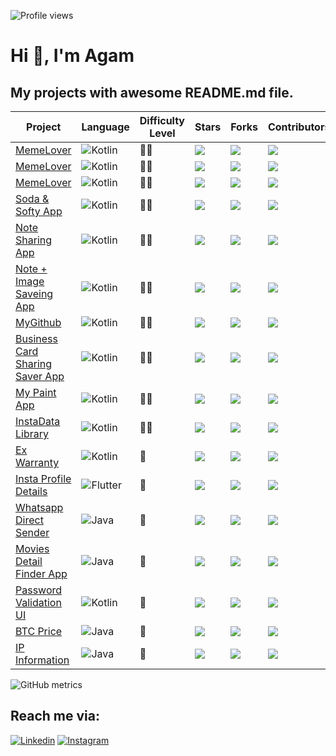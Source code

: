 ![Profile views](https://gpvc.arturio.dev/agamkoradiya)  

# Hi 👋, I'm Agam

## **My projects** with awesome README.md file.

Project | Language | Difficulty Level | Stars | Forks | Contributors | Issues | License | Last commit
------- | -------- | ---------------- | ----- | ----- | ------------ | ------ | ------- | -----------
[MemeLover](https://github.com/agamkoradiya/Android-Live-Templates) | <img alt="Kotlin" src="https://img.shields.io/badge/kotlin-%230095D5.svg?&style=for-the-badge&logo=kotlin&logoColor=white"/> | :rocket::rocket: | ![](https://badgen.net/github/stars/agamkoradiya/Android-Live-Templates) | ![](https://badgen.net/github/forks/agamkoradiya/Android-Live-Templates) | ![](https://badgen.net/github/contributors/agamkoradiya/Android-Live-Templates) | ![](https://badgen.net/github/issues/agamkoradiya/Android-Live-Templates) | ![](https://badgen.net/github/license/agamkoradiya/Android-Live-Templates) | ![](https://badgen.net/github/last-commit/agamkoradiya/Android-Live-Templates)
[MemeLover](https://github.com/agamkoradiya/Ktor-Note-Saver-Backend) | <img alt="Kotlin" src="https://img.shields.io/badge/kotlin-%230095D5.svg?&style=for-the-badge&logo=kotlin&logoColor=white"/> | :rocket::rocket: | ![](https://badgen.net/github/stars/agamkoradiya/Ktor-Note-Saver-Backend) | ![](https://badgen.net/github/forks/agamkoradiya/Ktor-Note-Saver-Backend) | ![](https://badgen.net/github/contributors/agamkoradiya/Ktor-Note-Saver-Backend) | ![](https://badgen.net/github/issues/agamkoradiya/Ktor-Note-Saver-Backend) | ![](https://badgen.net/github/license/agamkoradiya/Ktor-Note-Saver-Backend) | ![](https://badgen.net/github/last-commit/agamkoradiya/Ktor-Note-Saver-Backend)
[MemeLover](https://github.com/agamkoradiya/MemeLover) | <img alt="Kotlin" src="https://img.shields.io/badge/kotlin-%230095D5.svg?&style=for-the-badge&logo=kotlin&logoColor=white"/> | :rocket::rocket: | ![](https://badgen.net/github/stars/agamkoradiya/MemeLover) | ![](https://badgen.net/github/forks/agamkoradiya/MemeLover) | ![](https://badgen.net/github/contributors/agamkoradiya/MemeLover) | ![](https://badgen.net/github/issues/agamkoradiya/MemeLover) | ![](https://badgen.net/github/license/agamkoradiya/MemeLover) | ![](https://badgen.net/github/last-commit/agamkoradiya/MemeLover)
[Soda & Softy App](https://github.com/agamkoradiya/Soda-and-Softy-App) | <img alt="Kotlin" src="https://img.shields.io/badge/kotlin-%230095D5.svg?&style=for-the-badge&logo=kotlin&logoColor=white"/> | :rocket::rocket: | ![](https://badgen.net/github/stars/agamkoradiya/Soda-and-Softy-App) | ![](https://badgen.net/github/forks/agamkoradiya/Soda-and-Softy-App) | ![](https://badgen.net/github/contributors/agamkoradiya/Soda-and-Softy-App) | ![](https://badgen.net/github/issues/agamkoradiya/Soda-and-Softy-App) | ![](https://badgen.net/github/license/agamkoradiya/Soda-and-Softy-App) | ![](https://badgen.net/github/last-commit/agamkoradiya/Soda-and-Softy-App)
[Note Sharing App](https://github.com/agamkoradiya/Note-Sharing-App) | <img alt="Kotlin" src="https://img.shields.io/badge/kotlin-%230095D5.svg?&style=for-the-badge&logo=kotlin&logoColor=white"/> | :rocket::rocket: | ![](https://badgen.net/github/stars/agamkoradiya/Note-Sharing-App) | ![](https://badgen.net/github/forks/agamkoradiya/Note-Sharing-App) | ![](https://badgen.net/github/contributors/agamkoradiya/Note-Sharing-App) | ![](https://badgen.net/github/issues/agamkoradiya/Note-Sharing-App) | ![](https://badgen.net/github/license/agamkoradiya/Note-Sharing-App) | ![](https://badgen.net/github/last-commit/agamkoradiya/Note-Sharing-App)
[Note + Image Saveing App](https://github.com/agamkoradiya/Note-With-Images-App) | <img alt="Kotlin" src="https://img.shields.io/badge/kotlin-%230095D5.svg?&style=for-the-badge&logo=kotlin&logoColor=white"/> | :rocket::rocket: | ![](https://badgen.net/github/stars/agamkoradiya/Note-With-Images-App) | ![](https://badgen.net/github/forks/agamkoradiya/Note-With-Images-App) | ![](https://badgen.net/github/contributors/agamkoradiya/Note-With-Images-App) | ![](https://badgen.net/github/issues/agamkoradiya/Note-With-Images-App) | ![](https://badgen.net/github/license/agamkoradiya/Note-With-Images-App) | ![](https://badgen.net/github/last-commit/agamkoradiya/Note-With-Images-App)
[MyGithub](https://github.com/agamkoradiya/MyGithub) | <img alt="Kotlin" src="https://img.shields.io/badge/kotlin-%230095D5.svg?&style=for-the-badge&logo=kotlin&logoColor=white"/> | :rocket::rocket: | ![](https://badgen.net/github/stars/agamkoradiya/MyGithub) | ![](https://badgen.net/github/forks/agamkoradiya/MyGithub) | ![](https://badgen.net/github/contributors/agamkoradiya/MyGithub) | ![](https://badgen.net/github/issues/agamkoradiya/MyGithub) | ![](https://badgen.net/github/license/agamkoradiya/MyGithub) | ![](https://badgen.net/github/last-commit/agamkoradiya/MyGithub)
[Business Card Sharing Saver App](https://github.com/agamkoradiya/Business-Card-Sharing-Saver-App) | <img alt="Kotlin" src="https://img.shields.io/badge/kotlin-%230095D5.svg?&style=for-the-badge&logo=kotlin&logoColor=white"/> | :rocket::rocket: | ![](https://badgen.net/github/stars/agamkoradiya/Business-Card-Sharing-Saver-App) | ![](https://badgen.net/github/forks/agamkoradiya/Business-Card-Sharing-Saver-App) | ![](https://badgen.net/github/contributors/agamkoradiya/Business-Card-Sharing-Saver-App) | ![](https://badgen.net/github/issues/agamkoradiya/Business-Card-Sharing-Saver-App) | ![](https://badgen.net/github/license/agamkoradiya/Business-Card-Sharing-Saver-App) | ![](https://badgen.net/github/last-commit/agamkoradiya/Business-Card-Sharing-Saver-App)
[My Paint App](https://github.com/agamkoradiya/My-Paint-App) | <img alt="Kotlin" src="https://img.shields.io/badge/kotlin-%230095D5.svg?&style=for-the-badge&logo=kotlin&logoColor=white"/> | :rocket::rocket: | ![](https://badgen.net/github/stars/agamkoradiya/My-Paint-App) | ![](https://badgen.net/github/forks/agamkoradiya/My-Paint-App) | ![](https://badgen.net/github/contributors/agamkoradiya/My-Paint-App) | ![](https://badgen.net/github/issues/agamkoradiya/My-Paint-App) | ![](https://badgen.net/github/license/agamkoradiya/My-Paint-App) | ![](https://badgen.net/github/last-commit/agamkoradiya/My-Paint-App)
[InstaData Library](https://github.com/agamkoradiya/InstaData) | <img alt="Kotlin" src="https://img.shields.io/badge/kotlin-%230095D5.svg?&style=for-the-badge&logo=kotlin&logoColor=white"/> | :rocket::rocket: | ![](https://badgen.net/github/stars/agamkoradiya/InstaData) | ![](https://badgen.net/github/forks/agamkoradiya/InstaData) | ![](https://badgen.net/github/contributors/agamkoradiya/InstaData) | ![](https://badgen.net/github/issues/agamkoradiya/InstaData) | ![](https://badgen.net/github/license/agamkoradiya/InstaData) | ![](https://badgen.net/github/last-commit/agamkoradiya/InstaData)
[Ex Warranty](https://github.com/agamkoradiya/Ex-warranty) | <img alt="Kotlin" src="https://img.shields.io/badge/kotlin-%230095D5.svg?&style=for-the-badge&logo=kotlin&logoColor=white"/> | :rocket: | ![](https://badgen.net/github/stars/agamkoradiya/Ex-warranty) | ![](https://badgen.net/github/forks/agamkoradiya/Ex-warranty) | ![](https://badgen.net/github/contributors/agamkoradiya/Ex-warranty) | ![](https://badgen.net/github/issues/agamkoradiya/Ex-warranty) | ![](https://badgen.net/github/license/agamkoradiya/Ex-warranty) | ![](https://badgen.net/github/last-commit/agamkoradiya/Ex-warranty)
[Insta Profile Details](https://github.com/agamkoradiya/Insta-Profile-Details-In-Flutter) | <img alt="Flutter" src="https://img.shields.io/badge/Flutter%20-%2302569B.svg?&style=for-the-badge&logo=Flutter&logoColor=white" /> | :rocket: | ![](https://badgen.net/github/stars/agamkoradiya/Insta-Profile-Details-In-Flutter) | ![](https://badgen.net/github/forks/agamkoradiya/Insta-Profile-Details-In-Flutter) | ![](https://badgen.net/github/contributors/agamkoradiya/Insta-Profile-Details-In-Flutter) | ![](https://badgen.net/github/issues/agamkoradiya/Insta-Profile-Details-In-Flutter) | ![](https://badgen.net/github/license/agamkoradiya/Insta-Profile-Details-In-Flutter) | ![](https://badgen.net/github/last-commit/agamkoradiya/Insta-Profile-Details-In-Flutter)
[Whatsapp Direct Sender](https://github.com/agamkoradiya/WhatsApp-Direct) | <img alt="Java" src="https://img.shields.io/badge/java-%23ED8B00.svg?&style=for-the-badge&logo=java&logoColor=white"/> | :rocket: | ![](https://badgen.net/github/stars/agamkoradiya/WhatsApp-Direct) | ![](https://badgen.net/github/forks/agamkoradiya/WhatsApp-Direct) | ![](https://badgen.net/github/contributors/agamkoradiya/WhatsApp-Direct) | ![](https://badgen.net/github/issues/agamkoradiya/WhatsApp-Direct) | ![](https://badgen.net/github/license/agamkoradiya/WhatsApp-Direct) | ![](https://badgen.net/github/last-commit/agamkoradiya/WhatsApp-Direct)
[Movies Detail Finder App](https://github.com/agamkoradiya/Movies-detail-finder-app) | <img alt="Java" src="https://img.shields.io/badge/java-%23ED8B00.svg?&style=for-the-badge&logo=java&logoColor=white"/> | :rocket: | ![](https://badgen.net/github/stars/agamkoradiya/Movies-detail-finder-app) | ![](https://badgen.net/github/forks/agamkoradiya/Movies-detail-finder-app) | ![](https://badgen.net/github/contributors/agamkoradiya/Movies-detail-finder-app) | ![](https://badgen.net/github/issues/agamkoradiya/Movies-detail-finder-app) | ![](https://badgen.net/github/license/agamkoradiya/Movies-detail-finder-app) | ![](https://badgen.net/github/last-commit/agamkoradiya/Movies-detail-finder-app)
[Password Validation UI](https://github.com/agamkoradiya/SignUp-Password-Validation-In-Kotlin) | <img alt="Kotlin" src="https://img.shields.io/badge/kotlin-%230095D5.svg?&style=for-the-badge&logo=kotlin&logoColor=white"/> | :rocket: | ![](https://badgen.net/github/stars/agamkoradiya/SignUp-Password-Validation-In-Kotlin) | ![](https://badgen.net/github/forks/agamkoradiya/SignUp-Password-Validation-In-Kotlin) | ![](https://badgen.net/github/contributors/agamkoradiya/SignUp-Password-Validation-In-Kotlin) | ![](https://badgen.net/github/issues/agamkoradiya/SignUp-Password-Validation-In-Kotlin) | ![](https://badgen.net/github/license/agamkoradiya/SignUp-Password-Validation-In-Kotlin) | ![](https://badgen.net/github/last-commit/agamkoradiya/SignUp-Password-Validation-In-Kotlin)
[BTC Price](https://github.com/agamkoradiya/BTC-price) | <img alt="Java" src="https://img.shields.io/badge/java-%23ED8B00.svg?&style=for-the-badge&logo=java&logoColor=white"/> | :rocket: | ![](https://badgen.net/github/stars/agamkoradiya/BTC-price) | ![](https://badgen.net/github/forks/agamkoradiya/BTC-price) | ![](https://badgen.net/github/contributors/agamkoradiya/BTC-price) | ![](https://badgen.net/github/issues/agamkoradiya/BTC-price) | ![](https://badgen.net/github/license/agamkoradiya/BTC-price) | ![](https://badgen.net/github/last-commit/agamkoradiya/BTC-price)
[IP Information](https://github.com/agamkoradiya/IP-Information) | <img alt="Java" src="https://img.shields.io/badge/java-%23ED8B00.svg?&style=for-the-badge&logo=java&logoColor=white"/> | :rocket: | ![](https://badgen.net/github/stars/agamkoradiya/IP-Information) | ![](https://badgen.net/github/forks/agamkoradiya/IP-Information) | ![](https://badgen.net/github/contributors/agamkoradiya/IP-Information) | ![](https://badgen.net/github/issues/agamkoradiya/IP-Information) | ![](https://badgen.net/github/license/agamkoradiya/IP-Information) | ![](https://badgen.net/github/last-commit/agamkoradiya/IP-Information)


![GitHub metrics](https://metrics.lecoq.io/agamkoradiya)  


## Reach me via:

[![Linkedin](https://img.shields.io/badge/LinkedIn-blue.svg?style=for-the-badge&logo=linkedin)](https://www.linkedin.com/in/agamkoradiya/)
[![Instagram](https://img.shields.io/badge/Instagram-gray.svg?style=for-the-badge&logo=instagram)](https://www.instagram.com/code.fun/)
